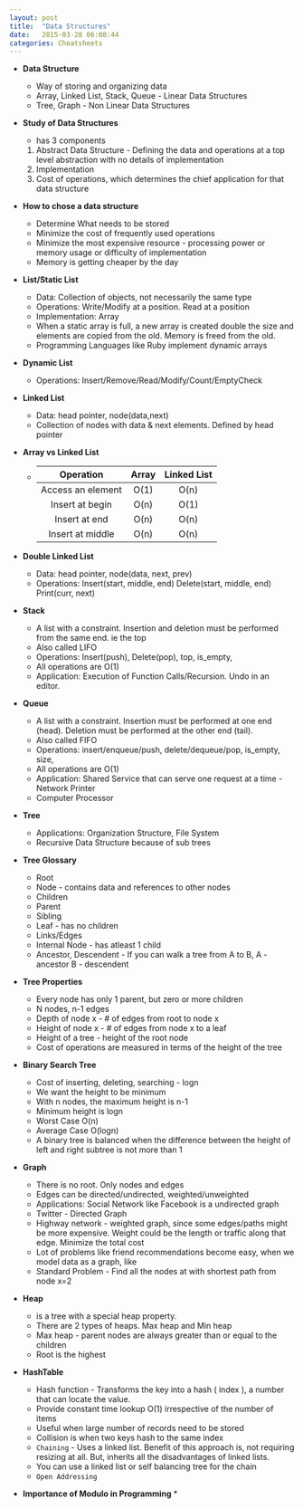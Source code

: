 ```yaml
---
layout: post
title:  "Data Structures"
date:   2015-03-28 06:08:44
categories: Cheatsheets
---
```


* __Data Structure__
  * Way of storing and organizing data
  * Array, Linked List, Stack, Queue - Linear Data Structures
  * Tree, Graph - Non Linear Data Structures

* __Study of Data Structures__
  * has 3 components
  1. Abstract Data Structure - Defining the data and operations at a top level abstraction with no details of implementation
  2. Implementation
  3. Cost of operations, which determines the chief application for that data structure

* __How to chose a data structure__
  * Determine What needs to be stored
  * Minimize the cost of frequently used operations
  * Minimize the most expensive resource - processing power or memory usage or difficulty of implementation
  * Memory is getting cheaper by the day

* __List/Static List__
  * Data: Collection of objects, not necessarily the same type
  * Operations: Write/Modify at a position. Read at a position
  * Implementation: Array
  * When a static array is full, a new array is created double the size and elements are copied from the old. Memory is freed from the old.
  * Programming Languages like Ruby implement dynamic arrays

* __Dynamic List__
  * Operations: Insert/Remove/Read/Modify/Count/EmptyCheck

* __Linked List__
  * Data: head pointer, node(data,next)
  * Collection of nodes with data & next elements. Defined by head pointer

* __Array vs Linked List__
  * | Operation          |        Array          |    Linked List      |
    |:------------------:|:---------------------:|:-------------------:|
    | Access an element  |        O(1)           |     O(n)            |
    | Insert at begin    |        O(n)           |     O(1)            |
    | Insert at end      |        O(n)           |     O(n)            |
    | Insert at middle   |        O(n)           |     O(n)            |

* __Double Linked List__
  * Data: head pointer, node(data, next, prev)
  * Operations: Insert(start, middle, end) Delete(start, middle, end) Print(curr, next)

* __Stack__
  * A list with a constraint. Insertion and deletion must be performed from the same end. ie the top
  * Also called LIFO
  * Operations: Insert(push), Delete(pop), top, is_empty, 
  * All operations are O(1)
  * Application: Execution of Function Calls/Recursion. Undo in an editor.

* __Queue__
  * A list with a constraint. Insertion must be performed at one end (head). Deletion must be performed at the other end (tail).
  * Also called FIFO
  * Operations: insert/enqueue/push, delete/dequeue/pop, is_empty, size, 
  * All operations are O(1)
  * Application: Shared Service that can serve one request at a time - Network Printer
  * Computer Processor

* __Tree__
  * Applications: Organization Structure, File System
  * Recursive Data Structure because of sub trees

* __Tree Glossary__
  * Root
  * Node - contains data and references to other nodes
  * Children
  * Parent
  * Sibling
  * Leaf - has no children
  * Links/Edges
  * Internal Node - has atleast 1 child
  * Ancestor, Descendent - If you can walk a tree from A to B, A - ancestor B - descendent

* __Tree Properties__
  * Every node has only 1 parent, but zero or more children
  * N nodes, n-1 edges
  * Depth of node x - # of edges from root to node x
  * Height of node x - # of edges from node x to a leaf
  * Height of a tree - height of the root node
  * Cost of operations are measured in terms of the height of the tree

* __Binary Search Tree__
  * Cost of inserting, deleting, searching - logn
  * We want the height to be minimum
  * With n nodes, the maximum height is n-1
  * Minimum height is logn
  * Worst Case O(n)
  * Average Case O(logn)
  * A binary tree is balanced when the difference between the height of left and right subtree is not more than 1

* __Graph__
  * There is no root. Only nodes and edges
  * Edges can be directed/undirected, weighted/unweighted
  * Applications: Social Network like Facebook is a undirected graph
  * Twitter - Directed Graph
  * Highway network - weighted graph, since some edges/paths might be more expensive. Weight could be the length or traffic along that edge. Minimize the total cost
  * Lot of problems like friend recommendations become easy, when we model data as a graph, like 
  * Standard Problem - Find all the nodes at with shortest path from node x=2

* __Heap__
  * is a tree with a special heap property.
  * There are 2 types of heaps. Max heap and Min heap
  * Max heap - parent nodes are always greater than or equal to the children
  * Root is the highest

* __HashTable__
  * Hash function - Transforms the key into a hash ( index ), a number that can locate the value.
  * Provide constant time lookup O(1) irrespective of the number of items
  * Useful when large number of records need to be stored
  * Collision is when two keys hash to the same index
  * `Chaining` - Uses a linked list. Benefit of this approach is, not requiring resizing at all. But, inherits all the disadvantages of linked lists.
  * You can use a linked list or self balancing tree for the chain
  * `Open Addressing` 

* __Importance of Modulo in Programming__
  * 



